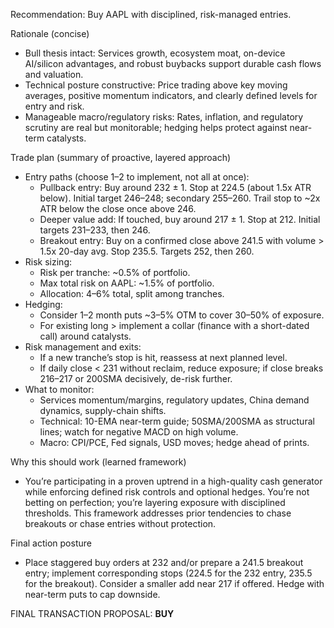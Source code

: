 Recommendation: Buy AAPL with disciplined, risk-managed entries.

Rationale (concise)
- Bull thesis intact: Services growth, ecosystem moat, on-device AI/silicon advantages, and robust buybacks support durable cash flows and valuation.
- Technical posture constructive: Price trading above key moving averages, positive momentum indicators, and clearly defined levels for entry and risk.
- Manageable macro/regulatory risks: Rates, inflation, and regulatory scrutiny are real but monitorable; hedging helps protect against near-term catalysts.

Trade plan (summary of proactive, layered approach)
- Entry paths (choose 1–2 to implement, not all at once):
  - Pullback entry: Buy around 232 ± 1. Stop at 224.5 (about 1.5x ATR below). Initial target 246–248; secondary 255–260. Trail stop to ~2x ATR below the close once above 246.
  - Deeper value add: If touched, buy around 217 ± 1. Stop at 212. Initial targets 231–233, then 246.
  - Breakout entry: Buy on a confirmed close above 241.5 with volume > 1.5x 20-day avg. Stop 235.5. Targets 252, then 260.
- Risk sizing:
  - Risk per tranche: ~0.5% of portfolio.
  - Max total risk on AAPL: ~1.5% of portfolio.
  - Allocation: 4–6% total, split among tranches.
- Hedging:
  - Consider 1–2 month puts ~3–5% OTM to cover 30–50% of exposure.
  - For existing long > implement a collar (finance with a short-dated call) around catalysts.
- Risk management and exits:
  - If a new tranche’s stop is hit, reassess at next planned level.
  - If daily close < 231 without reclaim, reduce exposure; if close breaks 216–217 or 200SMA decisively, de-risk further.
- What to monitor:
  - Services momentum/margins, regulatory updates, China demand dynamics, supply-chain shifts.
  - Technical: 10-EMA near-term guide; 50SMA/200SMA as structural lines; watch for negative MACD on high volume.
  - Macro: CPI/PCE, Fed signals, USD moves; hedge ahead of prints.

Why this should work (learned framework)
- You’re participating in a proven uptrend in a high-quality cash generator while enforcing defined risk controls and optional hedges. You’re not betting on perfection; you’re layering exposure with disciplined thresholds. This framework addresses prior tendencies to chase breakouts or chase entries without protection.

Final action posture
- Place staggered buy orders at 232 and/or prepare a 241.5 breakout entry; implement corresponding stops (224.5 for the 232 entry, 235.5 for the breakout). Consider a smaller add near 217 if offered. Hedge with near-term puts to cap downside.

FINAL TRANSACTION PROPOSAL: **BUY**